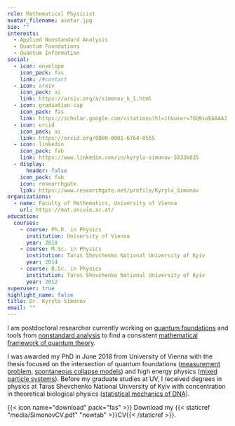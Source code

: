 ```yaml
---
role: Mathematical Physicist
avatar_filename: avatar.jpg
bio: ""
interests:
  - Applied Nonstandard Analysis
  - Quantum Foundations
  - Quantum Information
social:
  - icon: envelope
    icon_pack: fas
    link: /#contact
  - icon: arxiv
    icon_pack: ai
    link: https://arxiv.org/a/simonov_k_1.html
  - icon: graduation-cap
    icon_pack: fas
    link: https://scholar.google.com/citations?hl=it&user=7GQ9ioEAAAAJ
  - icon: orcid
    icon_pack: ai
    link: https://orcid.org/0000-0001-6764-8555
  - icon: linkedin
    icon_pack: fab
    link: https://www.linkedin.com/in/kyrylo-simonov-5833b835
  - display:
      header: false
    icon_pack: fab
    icon: researchgate
    link: https://www.researchgate.net/profile/Kyrylo_Simonov
organizations:
  - name: Faculty of Mathematics, University of Vienna
    url: https://mat.univie.ac.at/
education:
  courses:
    - course: Ph.D. in Physics
      institution: University of Vienna
      year: 2018
    - course: M.Sc. in Physics
      institution: Taras Shevchenko National University of Kyiv
      year: 2014
    - course: B.Sc. in Physics
      institution: Taras Shevchenko National University of Kyiv
      year: 2012
superuser: true
highlight_name: false
title: Dr. Kyrylo Simonov
email: ""
---
```

I am postdoctoral researcher currently working on [quantum foundations](https://en.wikipedia.org/wiki/Quantum_foundations) and tools from [nonstandard analysis](https://en.wikipedia.org/wiki/Nonstandard_analysis) to find a consistent [mathematical framework of quantum theory](https://en.wikipedia.org/wiki/Mathematical_formulation_of_quantum_mechanics).

I was awarded my PhD in June 2018 from University of Vienna with the thesis focused on the intersection of quantum foundations ([measurement problem,](https://en.wikipedia.org/wiki/Measurement_problem) [spontaneous collapse models](https://en.wikipedia.org/wiki/Objective-collapse_theory)) and high energy physics ([mixed particle systems](https://en.wikipedia.org/wiki/Neutral_particle_oscillation)). Before my graduate studies at UV, I received degrees in physics at Taras Shevchenko National University of Kyiv with concentration in theoretical biological physics ([statistical mechanics of DNA](https://www.springer.com/de/book/9781563960710)).

{{< icon name="download" pack="fas" >}} Download my {{< staticref "media/SimonovCV.pdf" "newtab" >}}CV{{< /staticref >}}.